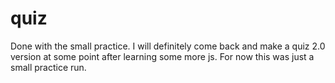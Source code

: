 # quiz
Done with the small practice.
I will definitely come back and make a quiz 2.0 version at some point after learning some more js.
For now this was just a small practice run.

